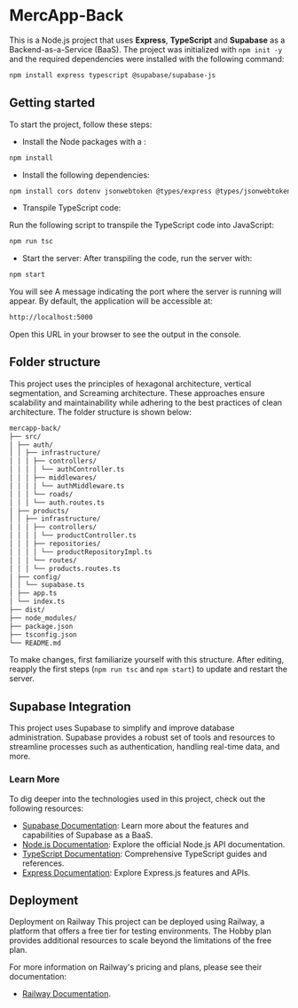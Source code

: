 # MercApp-Back

This is a Node.js project that uses **Express**, **TypeScript** and **Supabase** as a Backend-as-a-Service (BaaS). The project was initialized with `npm init -y` and the required dependencies were installed with the following command:

```bash
npm install express typescript @supabase/supabase-js
```

## Getting started

To start the project, follow these steps:

- Install the Node packages with a :

```bash
npm install
```
- Install the following dependencies:

```bash
npm install cors dotenv jsonwebtoken @types/express @types/jsonwebtoken
```

- Transpile TypeScript code:

Run the following script to transpile the TypeScript code into JavaScript:

```bash
npm run tsc
```

- Start the server:
After transpiling the code, run the server with:

```bash
npm start
```

You will see A message indicating the port where the server is running will appear. By default, the application will be accessible at:

```bash
http://localhost:5000
```

Open this URL in your browser to see the output in the console.

## Folder structure

This project uses the principles of hexagonal architecture, vertical segmentation, and Screaming architecture. These approaches ensure scalability and maintainability while adhering to the best practices of clean architecture. The folder structure is shown below:

```bash
mercapp-back/
├── src/
│ ├── auth/
│ │ ├── infrastructure/
│ │ │ ├── controllers/
│ │ │ │ └── authController.ts
│ │ │ ├── middlewares/
│ │ │ │ └── authMiddleware.ts
│ │ │ └── roads/
│ │ │ └── auth.routes.ts
│ ├── products/
│ │ ├── infrastructure/
│ │ │ ├── controllers/
│ │ │ │ └── productController.ts
│ │ │ ├── repositories/
│ │ │ │ └── productRepositoryImpl.ts
│ │ │ └── routes/
│ │ │ └── products.routes.ts
│ ├── config/
│ │ └── supabase.ts
│ ├── app.ts
│ └── index.ts
├── dist/
├── node_modules/
├── package.json
├── tsconfig.json
└── README.md
```

To make changes, first familiarize yourself with this structure. After editing, reapply the first steps (`npm run tsc` and `npm start`) to update and restart the server.

## Supabase Integration

This project uses Supabase to simplify and improve database administration. Supabase provides a robust set of tools and resources to streamline processes such as authentication, handling real-time data, and more.

### Learn More

To dig deeper into the technologies used in this project, check out the following resources:

- [Supabase Documentation](https://supabase.com/docs): Learn more about the features and capabilities of Supabase as a BaaS.
- [Node.js Documentation](https://nodejs.org/docs/latest/api/documentation.html): Explore the official Node.js API documentation.
- [TypeScript Documentation](https://www.typescriptlang.org/docs/): Comprehensive TypeScript guides and references.
- [Express Documentation](https://expressjs.com/en/guide/routing.html): Explore Express.js features and APIs.

## Deployment

Deployment on Railway
This project can be deployed using Railway, a platform that offers a free tier for testing environments. The Hobby plan provides additional resources to scale beyond the limitations of the free plan.

For more information on Railway's pricing and plans, please see their documentation:

- [Railway Documentation](https://docs.railway.com/reference/pricing/free-trial).
